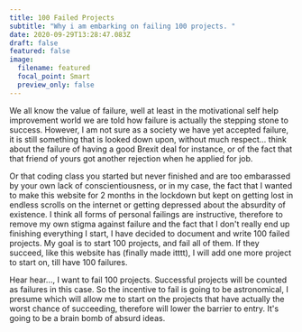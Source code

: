 ```yaml
---
title: 100 Failed Projects
subtitle: "Why i am embarking on failing 100 projects. "
date: 2020-09-29T13:28:47.083Z
draft: false
featured: false
image:
  filename: featured
  focal_point: Smart
  preview_only: false
---
```

We all know the value of failure, well at least in the motivational self help improvement world we are told how failure is actually the stepping stone to success. However, I am not sure as a society we have yet accepted failure, it is still something that is looked down upon, without much respect... think about the failure of having a good Brexit deal for instance, or of the fact that that friend of yours got another rejection when he applied for job. 

Or that coding class you started but never finished and are too embarassed by your own lack of conscientiousness, or in my case, the fact that I wanted to make this website for 2 months in the lockdown but kept on getting lost in endless scrolls on the internet or getting depressed about the absurdity of existence. I think all forms of personal failings are instructive, therefore to remove my own stigma against failure and the fact that I don't really end up finishing everything I start, I have decided to document and write 100 failed projects. My goal is to start 100 projects, and fail all of them. If they succeed, like this website has (finally made itttt), I will add one more project to start on, till have 100 failures. 

Hear hear..., I want to fail 100 projects. Successful projects will be counted as failures in this case. So the incentive to fail is going to be astronomical, I presume which will allow me to start on the projects that have actually the worst chance of succeeding, therefore will lower the barrier to entry. It's going to be a brain bomb of absurd ideas.